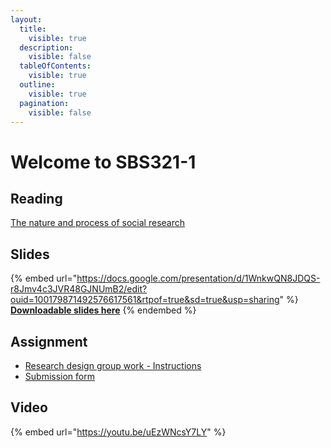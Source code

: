 ```yaml
---
layout:
  title:
    visible: true
  description:
    visible: false
  tableOfContents:
    visible: true
  outline:
    visible: true
  pagination:
    visible: false
---
```


# Welcome to SBS321-1

## Reading

[The nature and process of social research](https://drive.google.com/file/d/19Fi6jtAxpD6k7kuT7MLS1V8cktdJlIv0/view?usp=sharing)

## Slides

{% embed url="https://docs.google.com/presentation/d/1WnkwQN8JDQS-r8Jmv4c3JVR48GJNUmB2/edit?ouid=100179871492576617561&rtpof=true&sd=true&usp=sharing" %}
[**Downloadable slides here**](https://docs.google.com/presentation/d/1WnkwQN8JDQS-r8Jmv4c3JVR48GJNUmB2/edit?usp=sharing\&ouid=100179871492576617561\&rtpof=true\&sd=true)
{% endembed %}

## Assignment

* [Research design group work - Instructions](https://docs.google.com/presentation/d/1Wmy1TylvYnv6zrMgsahrZKazQj3R6dLt/edit?usp=sharing\&ouid=100179871492576617561\&rtpof=true\&sd=true)
* [Submission form](https://docs.google.com/document/d/1WKwdx-offZJQL1Jp96hPx1zua0eSXPHT/edit?usp=sharing\&ouid=100179871492576617561\&rtpof=true\&sd=true)

## Video

{% embed url="https://youtu.be/uEzWNcsY7LY" %}
